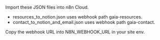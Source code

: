 Import these JSON files into n8n Cloud.

- resources_to_notion.json uses webhook path gaia-resources.
- contact_to_notion_and_email.json uses webhook path gaia-contact.

Copy the webhook URL into N8N_WEBHOOK_URL in your site env.

